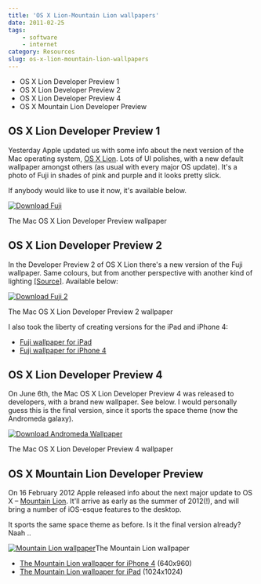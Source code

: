 ```yaml
---
title: 'OS X Lion-Mountain Lion wallpapers'
date: 2011-02-25
tags:
    - software
    - internet
category: Resources
slug: os-x-lion-mountain-lion-wallpapers
---
```


- OS X Lion Developer Preview 1
- OS X Lion Developer Preview 2
- OS X Lion Developer Preview 4
- OS X Mountain Lion Developer Preview

## OS X Lion Developer Preview 1

Yesterday Apple updated us with some info about the next version of the Mac operating system,
[OS X Lion](http://www.apple.com/macosx/lion/). Lots of UI polishes, with a new default wallpaper
amongst others (as usual with every major OS update). It's a photo of Fuji in shades of pink and
purple and it looks pretty slick.

If anybody would like to use it now, it's available below.

[![](http://johanbrook.com/core/wp-content/uploads/2011/02/Fuji.jpg "Download Fuji")](http://johanbrook.com/core/wp-content/uploads/2011/02/Fuji.jpg)

The Mac OS X Lion Developer Preview wallpaper

## OS X Lion Developer Preview 2

In the Developer Preview 2 of OS X Lion there's a new version of the Fuji wallpaper. Same colours,
but from another perspective with another kind of lighting
[[Source]](http://osxdaily.com/2011/04/02/new-mt-fuji-wallpaper-in-mac-os-x-lion-developer-preview-2/).
Available below:

[![](http://johanbrook.com/core/wp-content/uploads/2011/02/Fuji-2.jpg "Download Fuji 2")](http://johanbrook.com/core/wp-content/uploads/2011/02/Fuji-2.jpg)

The Mac OS X Lion Developer Preview 2 wallpaper

I also took the liberty of creating versions for the iPad and iPhone 4:

- [Fuji wallpaper for iPad](http://johanbrook.com/core/wp-content/uploads/2011/02/Fuji-iPad.jpg)
- [Fuji wallpaper for iPhone 4](http://johanbrook.com/core/wp-content/uploads/2011/02/Fuji-iPhone4.jpg)

## OS X Lion Developer Preview 4

On June 6th, the Mac OS X Lion Developer Preview 4 was released to developers, with a brand new
wallpaper. See below. I would personally guess this is the final version, since it sports the space
theme (now the Andromeda galaxy).

[![](http://johanbrook.com/core/wp-content/uploads/2011/02/Andromeda-Wallpaper.jpg "Download Andromeda Wallpaper")](http://johanbrook.com/core/wp-content/uploads/2011/02/Andromeda-Wallpaper.jpg)

The Mac OS X Lion Developer Preview 4 wallpaper

## OS X Mountain Lion Developer Preview

On 16 February 2012 Apple released info about the next major update to OS X –
[Mountain Lion](http://www.apple.com/macosx/mountain-lion/). It'll arrive as early as the summer of
2012(!), and will bring a number of iOS-esque features to the desktop.

It sports the same space theme as before. Is it the final version already? Naah ..

[![Mountain Lion wallpaper](http://f.cl.ly/items/2d1i142X0S191l2s3r3r/Mountain%20Lion.jpg)](http://f.cl.ly/items/2d1i142X0S191l2s3r3r/Mountain%20Lion.jpg)The
Mountain Lion wallpaper

- [The Mountain Lion wallpaper for iPhone 4](http://f.cl.ly/items/0C2U1K473J1Y2F2S2R1Y/Mountain%20Lion%20iPhone4.jpg)
  (640x960)
- [The Mountain Lion wallpaper for iPad](http://f.cl.ly/items/1I3L2c120a061N0q1A0q/Mountain%20Lion%20iPad.jpg)
  (1024x1024)
